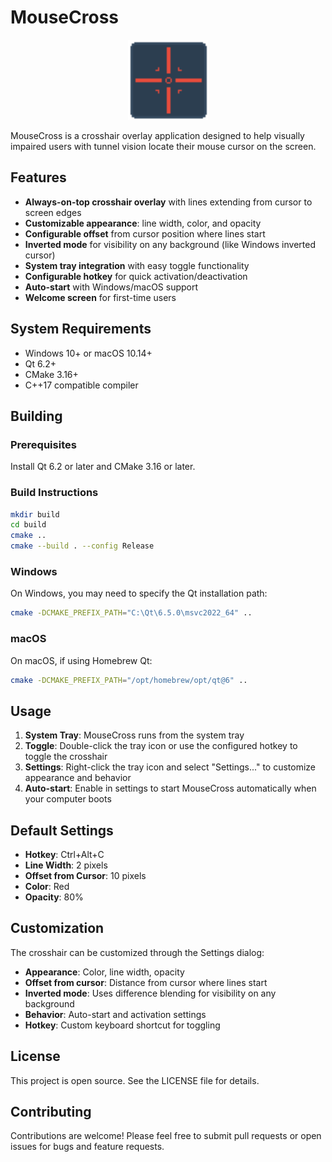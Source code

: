 # MouseCross

<div align="center">
  <img src="app_icon.png" alt="MouseCross Icon" width="128" height="128">
</div>

MouseCross is a crosshair overlay application designed to help visually impaired users with tunnel vision locate their mouse cursor on the screen.

## Features

- **Always-on-top crosshair overlay** with lines extending from cursor to screen edges
- **Customizable appearance**: line width, color, and opacity
- **Configurable offset** from cursor position where lines start
- **Inverted mode** for visibility on any background (like Windows inverted cursor)
- **System tray integration** with easy toggle functionality
- **Configurable hotkey** for quick activation/deactivation
- **Auto-start** with Windows/macOS support
- **Welcome screen** for first-time users

## System Requirements

- Windows 10+ or macOS 10.14+
- Qt 6.2+
- CMake 3.16+
- C++17 compatible compiler

## Building

### Prerequisites

Install Qt 6.2 or later and CMake 3.16 or later.

### Build Instructions

```bash
mkdir build
cd build
cmake ..
cmake --build . --config Release
```

### Windows

On Windows, you may need to specify the Qt installation path:

```bash
cmake -DCMAKE_PREFIX_PATH="C:\Qt\6.5.0\msvc2022_64" ..
```

### macOS

On macOS, if using Homebrew Qt:

```bash
cmake -DCMAKE_PREFIX_PATH="/opt/homebrew/opt/qt@6" ..
```

## Usage

1. **System Tray**: MouseCross runs from the system tray
2. **Toggle**: Double-click the tray icon or use the configured hotkey to toggle the crosshair
3. **Settings**: Right-click the tray icon and select "Settings..." to customize appearance and behavior
4. **Auto-start**: Enable in settings to start MouseCross automatically when your computer boots

## Default Settings

- **Hotkey**: Ctrl+Alt+C
- **Line Width**: 2 pixels
- **Offset from Cursor**: 10 pixels
- **Color**: Red
- **Opacity**: 80%

## Customization

The crosshair can be customized through the Settings dialog:

- **Appearance**: Color, line width, opacity
- **Offset from cursor**: Distance from cursor where lines start
- **Inverted mode**: Uses difference blending for visibility on any background
- **Behavior**: Auto-start and activation settings
- **Hotkey**: Custom keyboard shortcut for toggling

## License

This project is open source. See the LICENSE file for details.

## Contributing

Contributions are welcome! Please feel free to submit pull requests or open issues for bugs and feature requests.